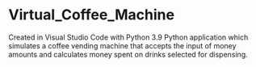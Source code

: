 # Virtual_Coffee_Machine
Created in Visual Studio Code with Python 3.9
Python application which simulates a coffee vending machine that accepts the input of money amounts and calculates money spent on drinks selected for dispensing.
